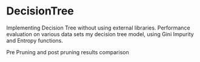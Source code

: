 # DecisionTree

Implementing Decision Tree without using external libraries.
Performance evaluation on various data sets my decision tree model, using Gini Impurity and Entropy functions.

Pre Pruning and post pruning results comparison
